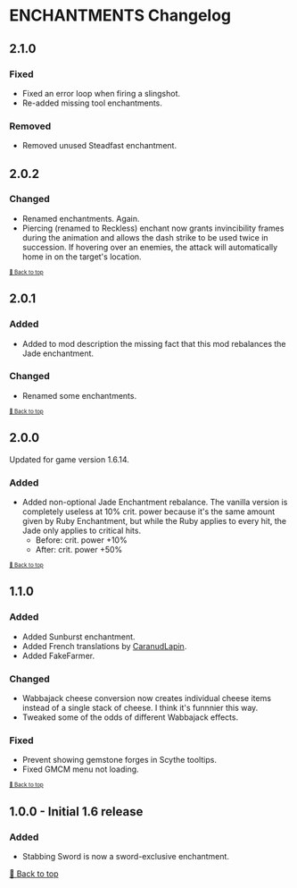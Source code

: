 ﻿# ENCHANTMENTS Changelog

## 2.1.0

### Fixed

* Fixed an error loop when firing a slingshot.
* Re-added missing tool enchantments.

### Removed

* Removed unused Steadfast enchantment.

## 2.0.2

### Changed

* Renamed enchantments. Again.
* Piercing (renamed to Reckless) enchant now grants invincibility frames during the animation and allows the dash strike to be used twice in succession. If hovering over an enemies, the attack will automatically home in on the target's location.

<sup><sup>[🔼 Back to top](#enchantments-changelog)</sup></sup>

## 2.0.1

### Added

* Added to mod description the missing fact that this mod rebalances the Jade enchantment.

### Changed

* Renamed some enchantments.

<sup><sup>[🔼 Back to top](#enchantments-changelog)</sup></sup>

## 2.0.0

Updated for game version 1.6.14.

### Added

* Added non-optional Jade Enchantment rebalance. The vanilla version is completely useless at 10% crit. power because it's the same amount given by Ruby Enchantment, but while the Ruby applies to every hit, the Jade only applies to critical hits.
    * Before: crit. power +10%
    * After: crit. power +50%

<sup><sup>[🔼 Back to top](#enchantments-changelog)</sup></sup>

## 1.1.0

### Added

* Added Sunburst enchantment.
* Added French translations by [CaranudLapin](https://github.com/CaranudLapin).
* Added FakeFarmer.

### Changed

* Wabbajack cheese conversion now creates individual cheese items instead of a single stack of cheese. I think it's funnnier this way.
* Tweaked some of the odds of different Wabbajack effects.

### Fixed

* Prevent showing gemstone forges in Scythe tooltips.
* Fixed GMCM menu not loading.

<sup><sup>[🔼 Back to top](#enchantments-changelog)</sup></sup>

## 1.0.0 - Initial 1.6 release

### Added

* Stabbing Sword is now a sword-exclusive enchantment.


[🔼 Back to top](#enchantments-changelog)
